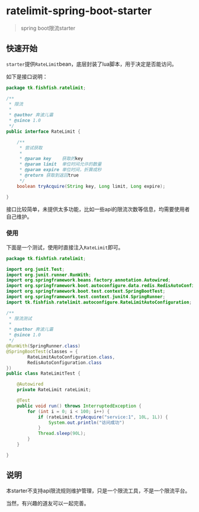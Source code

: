 # ratelimit-spring-boot-starter

> spring boot限流starter

## 快速开始

`starter`提供`RateLimit`bean，底层封装了lua脚本，用于决定是否能访问。

如下是接口说明：

```java
package tk.fishfish.ratelimit;

/**
 * 限流
 *
 * @author 奔波儿灞
 * @since 1.0
 */
public interface RateLimit {

    /**
     * 尝试获取
     *
     * @param key    获取的key
     * @param limit  单位时间允许的数量
     * @param expire 单位时间，折算成秒
     * @return 获取到返回true
     */
    boolean tryAcquire(String key, Long limit, Long expire);

}
```

接口比较简单，未提供太多功能，比如一些api的限流次数等信息，均需要使用者自己维护。

### 使用

下面是一个测试，使用时直接注入`RateLimit`即可。

```java
package tk.fishfish.ratelimit;

import org.junit.Test;
import org.junit.runner.RunWith;
import org.springframework.beans.factory.annotation.Autowired;
import org.springframework.boot.autoconfigure.data.redis.RedisAutoConfiguration;
import org.springframework.boot.test.context.SpringBootTest;
import org.springframework.test.context.junit4.SpringRunner;
import tk.fishfish.ratelimit.autoconfigure.RateLimitAutoConfiguration;

/**
 * 限流测试
 *
 * @author 奔波儿灞
 * @since 1.0
 */
@RunWith(SpringRunner.class)
@SpringBootTest(classes = {
        RateLimitAutoConfiguration.class,
        RedisAutoConfiguration.class
})
public class RateLimitTest {

    @Autowired
    private RateLimit rateLimit;

    @Test
    public void run() throws InterruptedException {
        for (int i = 0; i < 100; i++) {
            if (rateLimit.tryAcquire("service:1", 10L, 1L)) {
                System.out.println("访问成功")
            }
            Thread.sleep(90L);
        }
    }

}

```

## 说明

本starter不支持api限流规则维护管理，只是一个限流工具，不是一个限流平台。

当然，有兴趣的道友可以一起完善。
